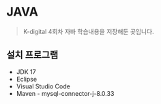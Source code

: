 # JAVA

> K-digital 4회차 자바 학습내용을 저장해둔 곳입니다.

## 설치 프로그램

- JDK 17
- Eclipse
- Visual Studio Code
- Maven - mysql-connector-j-8.0.33
 
